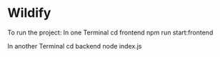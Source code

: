 # Wildify


To run the project:
In one Terminal
cd frontend
npm run start:frontend

In another Terminal
cd backend
node index.js
